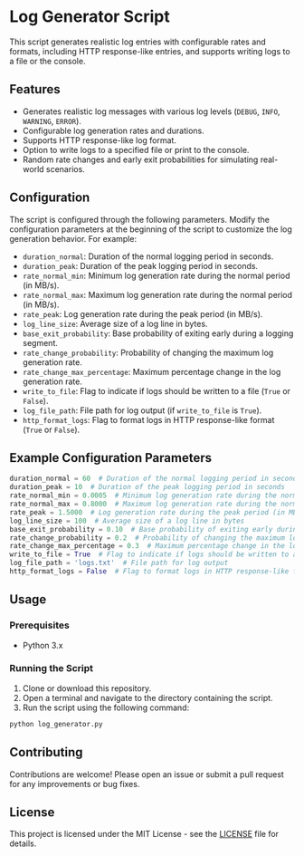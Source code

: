 # Log Generator Script

This script generates realistic log entries with configurable rates and formats, including HTTP response-like entries, and supports writing logs to a file or the console.

## Features

- Generates realistic log messages with various log levels (`DEBUG`, `INFO`, `WARNING`, `ERROR`).
- Configurable log generation rates and durations.
- Supports HTTP response-like log format.
- Option to write logs to a specified file or print to the console.
- Random rate changes and early exit probabilities for simulating real-world scenarios.

## Configuration

The script is configured through the following parameters. Modify the configuration parameters at the beginning of the script to customize the log generation behavior. For example:

- `duration_normal`: Duration of the normal logging period in seconds.
- `duration_peak`: Duration of the peak logging period in seconds.
- `rate_normal_min`: Minimum log generation rate during the normal period (in MB/s).
- `rate_normal_max`: Maximum log generation rate during the normal period (in MB/s).
- `rate_peak`: Log generation rate during the peak period (in MB/s).
- `log_line_size`: Average size of a log line in bytes.
- `base_exit_probability`: Base probability of exiting early during a logging segment.
- `rate_change_probability`: Probability of changing the maximum log generation rate.
- `rate_change_max_percentage`: Maximum percentage change in the log generation rate.
- `write_to_file`: Flag to indicate if logs should be written to a file (`True` or `False`).
- `log_file_path`: File path for log output (if `write_to_file` is `True`).
- `http_format_logs`: Flag to format logs in HTTP response-like format (`True` or `False`).

## Example Configuration Parameters

```python
duration_normal = 60  # Duration of the normal logging period in seconds
duration_peak = 10  # Duration of the peak logging period in seconds
rate_normal_min = 0.0005  # Minimum log generation rate during the normal period (in MB/s)
rate_normal_max = 0.8000  # Maximum log generation rate during the normal period (in MB/s)
rate_peak = 1.5000  # Log generation rate during the peak period (in MB/s)
log_line_size = 100  # Average size of a log line in bytes
base_exit_probability = 0.10  # Base probability of exiting early during a logging segment
rate_change_probability = 0.2  # Probability of changing the maximum log generation rate
rate_change_max_percentage = 0.3  # Maximum percentage change in the log generation rate
write_to_file = True  # Flag to indicate if logs should be written to a file
log_file_path = 'logs.txt'  # File path for log output
http_format_logs = False  # Flag to format logs in HTTP response-like format
```


## Usage

### Prerequisites

- Python 3.x

### Running the Script

1. Clone or download this repository.
2. Open a terminal and navigate to the directory containing the script.
3. Run the script using the following command:

```bash
python log_generator.py

```

## Contributing

Contributions are welcome! Please open an issue or submit a pull request for any improvements or bug fixes.

## License

This project is licensed under the MIT License - see the [LICENSE](LICENSE) file for details.
